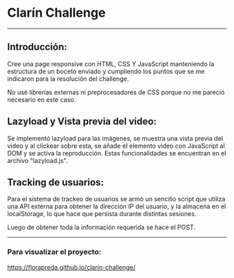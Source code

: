# Clarín Challenge

---

## Introducción:

Cree una page responsive con HTML, CSS Y JavaScript manteniendo la estructura de un boceto enviado y cumpliendo los puntos que se me indicaron para la resolución del challenge.

No usé librerías externas ni preprocesadores de CSS porque no me pareció necesario en este caso.

## Lazyload y Vista previa del video:

Se implementó lazyload para las imágenes, se muestra una vista previa del video y al clickear sobre esta, se añade el elemento video con JavaScript al DOM y se activa la reproducción. Estas funcionalidades se encuentran en el archivo "lazyload.js".

## Tracking de usuarios:

Para el sistema de trackeo de usuarios se armó un sencillo script que utiliza una API externa para obtener la dirección IP del usuario, y la almacena en el localStorage, lo que hace que persista durante distintas sesiones.

Luego de obtener toda la información requerida se hace el POST.

---

### Para visualizar el proyecto:

https://florapreda.github.io/clarin-challenge/
